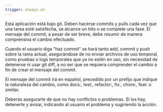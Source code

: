 ```yaml
---
trigger: always_on
---
```


Esta aplicación está bajo git. Deben hacerse commits y pulls cada vez que una tarea esté satisfecha, se alcance un hito o se complete una fase. El mensaje del commit, a pesar de ser breve, debe resumir de manera comprensiva el cambio efectuado. 

Cuando el usuario diga "haz commit" se hará tanto add, commit y push sobre la rama actual, asegurándose de no enviar archivos de uso temporal, como pruebas o logs temporales que ya no estén en uso, sin necesidad de detenerse ni usar git diff, a no ser que se requiera comprender el cambio a fin de crear el mensaje del commit. 

El mensaje del commit irá en español, precedido por un prefijo que indique la naturaleza del cambio, como docs:, test:, refactor:, fix:, chore:, feat: o similar. 

Deberás asegurarte de que no hay conflictos o problemas. Si los hay, detenerte y avisar, indicando al usuario el problema y sugiriendo la acción.